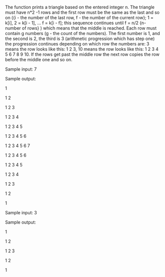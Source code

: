 The function prints a triangle based on the entered integer n. The triangle must have n*2 -1 rows and the first row must be the same as the last and so on ({i - the number of the last row, f - the number of the current row}; 1 = k[i], 2 = k[i - 1], ... f = k[i - f]; this sequence continues until f = n/2 {n- number of rows} ) which means that the middle is reached. Each row must contain g numbers (g - the count of the numbers). The first number is 1, and the second is 2, the third is 3 (arithmetic progression which has step one) the progression continues depending on which row the numbers are: 3 means the row looks like this: 1 2 3, 10 means the row looks like this: 1 2 3 4 5 6 7 8 9 10. If the rows get past the middle row the next row  copies the row before the middle one and so on.

Sample input: 7

Sample output:

1

1 2

1 2 3

1 2 3 4

1 2 3 4 5

1 2 3 4 5 6

1 2 3 4 5 6 7

1 2 3 4 5 6

1 2 3 4 5

1 2 3 4

1 2 3

1 2

1

Sample input: 3

Sample output:

1

1 2

1 2 3

1 2

1



